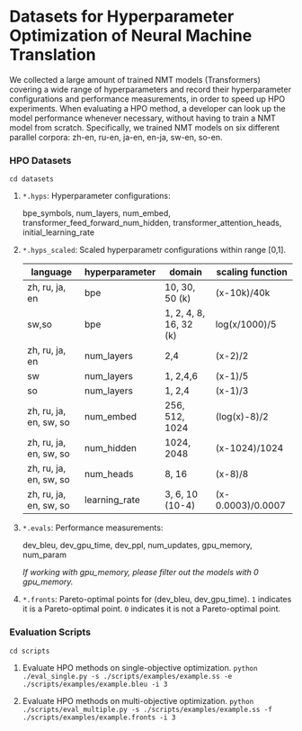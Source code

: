 # Datasets for Hyperparameter Optimization of Neural Machine Translation

We collected a large amount of trained NMT models (Transformers) covering a wide range of hyperparameters and record their hyperparameter configurations and performance measurements, in order to speed up HPO experiments. When evaluating a HPO method, a developer can look up the model performance whenever necessary, without having to train a NMT model from scratch. Specifically, we trained NMT models on six different parallel corpora: zh-en, ru-en, ja-en, en-ja, sw-en, so-en. 

### HPO Datasets
`cd datasets`

1. `*.hyps`: Hyperparameter configurations:
	
	bpe\_symbols, num\_layers, num\_embed, transformer\_feed\_forward\_num\_hidden, transformer\_attention\_heads, initial\_learning\_rate
	
2.  `*.hyps_scaled`: Scaled hyperparametr configurations within range [0,1].

	|language      | hyperparameter | domain        | scaling function |
	|--------------| ---------------| --------------| -----------------|
	|zh, ru, ja, en| bpe            | 10, 30, 50 (k) | (x-10k)/40k |
	| sw,so        | bpe            | 1, 2, 4, 8, 16, 32 (k) | log(x/1000)/5 | 
	|zh, ru, ja, en | num_layers     | 2,4         |   (x-2)/2 |
	|sw | num_layers     | 1, 2,4,6  |   (x-1)/5 |
	|so | num_layers     | 1, 2,4    |   (x-1)/3 |
	|zh, ru, ja, en, sw, so | num_embed      | 256, 512, 1024 | (log(x)-8)/2 |
	|zh, ru, ja, en, sw, so | num_hidden     | 1024, 2048 |  (x-1024)/1024 | 
	|zh, ru, ja, en, sw, so | num_heads      | 8, 16 | (x-8)/8 |
	|zh, ru, ja, en, sw, so | learning_rate  | 3, 6, 10 (10-4) | (x-0.0003)/0.0007 | 
	
	
3. `*.evals`: Performance measurements:

	dev\_bleu, dev\_gpu\_time, dev\_ppl, num\_updates, gpu\_memory, num\_param
	
	*If working with gpu\_memory, please filter out the models with 0 gpu\_memory.*
	
4. `*.fronts`: Pareto-optimal points for (dev\_bleu, dev\_gpu\_time). `1` indicates it is a Pareto-optimal point. `0` indicates it is not a Pareto-optimal point.


### Evaluation Scripts
`cd scripts`
 
1. Evaluate HPO methods on single-objective optimization.
	`python ./eval_single.py -s ./scripts/examples/example.ss -e ./scripts/examples/example.bleu -i 3`

2. Evaluate HPO methods on multi-objective optimization.
	`python ./scripts/eval_multiple.py -s ./scripts/examples/example.ss -f ./scripts/examples/example.fronts -i 3`



